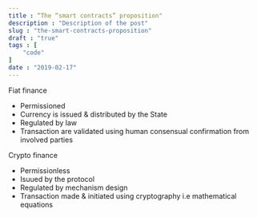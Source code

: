 ```yaml
---
title : “The “smart contracts” proposition"
description : "Description of the post"
slug : "the-smart-contracts-proposition"
draft : "true"
tags : [
    "code"
]
date : "2019-02-17"
---
```


Fiat finance
- Permissioned
- Currency is issued & distributed by the State
- Regulated by law
- Transaction are validated using human consensual confirmation from involved parties


Crypto finance
- Permissionless
- Isuued by the protocol
- Regulated by mechanism design
- Transaction made & initiated using cryptography i.e mathematical equations
